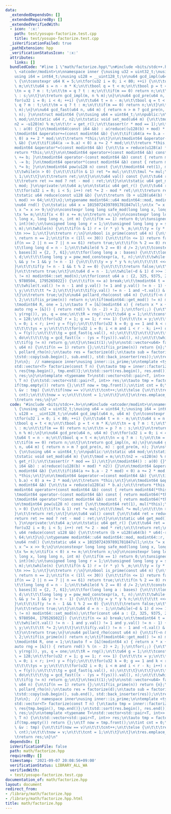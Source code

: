```yaml
---
data:
  _extendedDependsOn: []
  _extendedRequiredBy: []
  _extendedVerifiedWith:
  - icon: ':x:'
    path: test/yosupo-factorize.test.cpp
    title: test/yosupo-factorize.test.cpp
  _isVerificationFailed: true
  _pathExtension: hpp
  _verificationStatusIcon: ':x:'
  attributes:
    links: []
  bundledCode: "#line 1 \"math/factorize.hpp\"\n#include <bits/stdc++.h>\n\n#include\
    \ <atcoder/modint>\n\nnamespace inner {\nusing u32 = uint32_t;\nusing u64 = uint64_t;\n\
    using i64 = int64_t;\nusing u128 = __uint128_t;\n\nu64 gcd_impl(u64 n, u64 m)\
    \ {\n\tconstexpr u64 K = 5;\n\tfor(u32 i = 0; i < 80; ++i) {\n\t\tu64 t = n -\
    \ m;\n\t\tu64 s = n - m * K;\n\t\tbool q = t < m;\n\t\tbool p = t < m * K;\n\t\
    \tn = q ? m : t;\n\t\tm = q ? t : m;\n\t\tif(m == 0) return n;\n\t\tn = p ? n\
    \ : s;\n\t}\n\treturn gcd_impl(m, n % m);\n}\n\nu64 gcd_pre(u64 n, u64 m) {\n\t\
    for(u32 i = 0; i < 4; ++i) {\n\t\tu64 t = n - m;\n\t\tbool q = t < m;\n\t\tn =\
    \ q ? m : t;\n\t\tm = q ? t : m;\n\t\tif(m == 0) return n;\n\t}\n\treturn gcd_impl(n,\
    \ m);\n}\n\nu64 gcd_fast(u64 n, u64 m) { return n > m ? gcd_pre(n, m) : gcd_pre(m,\
    \ n); }\n\nstruct modint64 {\n\tusing u64 = uint64_t;\n\npublic:\n\tstatic u64\
    \ mod;\n\tstatic u64 r, n2;\n\tstatic void set_mod(u64 m) {\n\t\tmod = m;\n\t\t\
    n2 = -u128(m) % m;\n\t\tr = get_r();\n\t\tassert(r * mod == 1);\n\t}\n\tmodint64()\
    \ : a(0) {}\n\tmodint64(const i64 &b) : a(reduce((u128(b) + mod) * n2)) {}\n\n\
    \tmodint64 &operator+=(const modint64 &b) {\n\t\tif(i64(a += b.a - 2 * mod) <\
    \ 0) a += 2 * mod;\n\t\treturn *this;\n\t}\n\n\tmodint64 &operator-=(const modint64\
    \ &b) {\n\t\tif(i64(a -= b.a) < 0) a += 2 * mod;\n\t\treturn *this;\n\t}\n\n\t\
    modint64 &operator*=(const modint64 &b) {\n\t\ta = reduce(u128(a) * b.a);\n\t\t\
    return *this;\n\t}\n\n\tmodint64 operator+(const modint64 &b) const { return modint64(*this)\
    \ += b; }\n\tmodint64 operator-(const modint64 &b) const { return modint64(*this)\
    \ -= b; }\n\tmodint64 operator*(const modint64 &b) const { return modint64(*this)\
    \ *= b; }\n\n\tmodint64 pow(u128 n) const {\n\t\tmodint64 ret(1), mul(*this);\n\
    \t\twhile(n > 0) {\n\t\t\tif(n & 1) ret *= mul;\n\t\t\tmul *= mul;\n\t\t\tn >>=\
    \ 1;\n\t\t}\n\t\treturn ret;\n\t}\n\n\tu64 val() const {\n\t\tu64 ret = reduce(a);\n\
    \t\treturn ret >= mod ? ret - mod : ret;\n\t}\n\n\tstatic u64 get_mod() { return\
    \ mod; }\n\nprivate:\n\tu64 a;\n\n\tstatic u64 get_r() {\n\t\tu64 ret = mod;\n\
    \t\tfor(u32 i = 0; i < 5; i++) ret *= 2 - mod * ret;\n\t\treturn ret;\n\t}\n\n\
    \tstatic u64 reduce(const u128 &b) {\n\t\treturn (b + u128(u64(b) * u64(-r)) *\
    \ mod) >> 64;\n\t}\n};\ntypename modint64::u64 modint64::mod, modint64::r, modint64::n2;\n\
    \nu64 rnd() {\n\tstatic u64 x = 10150724397891781847ull;\n\tx ^= x << 7;\n\treturn\
    \ x ^= x >> 9;\n}\n\nconstexpr long long safe_mod(long long x, long long m) {\n\
    \tx %= m;\n\tif(x < 0) x += m;\n\treturn x;\n}\n\nconstexpr long long pow_mod_constexpr(long\
    \ long x, long long n, int m) {\n\tif(m == 1) return 0;\n\tunsigned int _m = (unsigned\
    \ int)(m);\n\tunsigned long long r = 1;\n\tunsigned long long y = safe_mod(x,\
    \ m);\n\twhile(n) {\n\t\tif(n & 1) r = (r * y) % _m;\n\t\ty = (y * y) % _m;\n\t\
    \tn >>= 1;\n\t}\n\treturn r;\n}\n\nbool is_prime(const u64 n) {\n\tif(~n & 1)\
    \ return n == 2;\n\tif(n < (1ll << 30)) {\n\t\tif(n <= 1) return false;\n\t\t\
    if(n == 2 || n == 7 || n == 61) return true;\n\t\tif(n % 2 == 0) return false;\n\
    \t\tlong long d = n - 1;\n\t\twhile(d % 2 == 0) d /= 2;\n\t\tconstexpr long long\
    \ bases[3] = {2, 7, 61};\n\t\tfor(long long a : bases) {\n\t\t\tlong long t =\
    \ d;\n\t\t\tlong long y = pow_mod_constexpr(a, t, n);\n\t\t\twhile(t != n - 1\
    \ && y != 1 && y != n - 1) {\n\t\t\t\ty = y * y % n;\n\t\t\t\tt <<= 1;\n\t\t\t\
    }\n\t\t\tif(y != n - 1 && t % 2 == 0) {\n\t\t\t\treturn false;\n\t\t\t}\n\t\t\
    }\n\t\treturn true;\n\t}\n\tu64 d = n - 1;\n\twhile(~d & 1) d >>= 1;\n\tif(modint64::get_mod()\
    \ != n) modint64::set_mod(n);\n\tfor(const u64 a : {2, 325, 9375, 28178, 450775,\
    \ 9780504, 1795265022}) {\n\t\tif(n <= a) break;\n\t\tmodint64 t = d, y = modint64(a).pow(d);\n\
    \t\twhile(t.val() != n - 1 and y.val() != 1 and y.val() != n - 1) {\n\t\t\ty *=\
    \ y;\n\t\t\tt *= 2;\n\t\t}\n\t\tif(y.val() != n - 1 and ~t.val() & 1) return false;\n\
    \t}\n\treturn true;\n}\n\nu64 pollard_rho(const u64 n) {\n\tif(~n & 1) return\
    \ 2;\n\tif(is_prime(n)) return n;\n\tif(modint64::get_mod() != n) modint64::set_mod(n);\n\
    \tmodint64 R, one = 1;\n\tauto f = [&](modint64 x) { return x * x + R; };\n\t\
    auto rng = [&]() { return rnd() % (n - 2) + 2; };\n\tfor(;;) {\n\t\tmodint64 x,\
    \ y(rng()), ys, q = one;\n\t\tR = rng();\n\t\tu64 g = 1;\n\t\tconstexpr u32 m\
    \ = 128;\n\t\tfor(u32 r = 1; g == 1; r <<= 1) {\n\t\t\tx = y;\n\t\t\tfor(u32 i\
    \ = 0; i < r; i++) y = f(y);\n\t\t\tfor(u32 k = 0; g == 1 and k < r; k += m) {\n\
    \t\t\t\tys = y;\n\t\t\t\tfor(u32 i = 0; i < m and i < r - k; i++) q *= x - (y\
    \ = f(y));\n\t\t\t\tg = gcd_fast(q.val(), n);\n\t\t\t}\n\t\t}\n\t\tif(g == n)\
    \ do\n\t\t\t\tg = gcd_fast((x - (ys = f(ys))).val(), n);\n\t\t\twhile(g == 1);\n\
    \t\tif(g != n) return g;\n\t}\n\texit(1);\n}\n\nstd::vector<u64> factorize(const\
    \ u64 n) {\n\tif(n == 1) return {};\n\tif(is_prime(n)) return {n};\n\tauto d =\
    \ pollard_rho(n);\n\tauto res = factorize(d);\n\tauto sub = factorize(n / d);\n\
    \tstd::copy(sub.begin(), sub.end(), std::back_inserter(res));\n\treturn res;\n\
    }\n\n};  // namespace inner\nusing inner::is_prime;\n\ntemplate <typename T>\n\
    std::vector<T> factorize(const T n) {\n\tauto tmp = inner::factorize(n);\n\tstd::vector<T>\
    \ res{tmp.begin(), tmp.end()};\n\tstd::sort(res.begin(), res.end());\n\treturn\
    \ res;\n}\n\ntemplate <typename T>\nstd::vector<std::pair<T, int>> pair_factorize(const\
    \ T n) {\n\tstd::vector<std::pair<T, int>> res;\n\tauto tmp = factorize(n);\n\t\
    if(tmp.empty()) return {};\n\tT now = tmp.front();\n\tint cnt = 0;\n\tfor(auto\
    \ &v : tmp) {\n\t\tif(now == v)\n\t\t\tcnt++;\n\t\telse {\n\t\t\tres.emplace_back(now,\
    \ cnt);\n\t\t\tnow = v;\n\t\t\tcnt = 1;\n\t\t}\n\t}\n\tres.emplace_back(now, cnt);\n\
    \treturn res;\n}\n"
  code: "#include <bits/stdc++.h>\n\n#include <atcoder/modint>\n\nnamespace inner\
    \ {\nusing u32 = uint32_t;\nusing u64 = uint64_t;\nusing i64 = int64_t;\nusing\
    \ u128 = __uint128_t;\n\nu64 gcd_impl(u64 n, u64 m) {\n\tconstexpr u64 K = 5;\n\
    \tfor(u32 i = 0; i < 80; ++i) {\n\t\tu64 t = n - m;\n\t\tu64 s = n - m * K;\n\t\
    \tbool q = t < m;\n\t\tbool p = t < m * K;\n\t\tn = q ? m : t;\n\t\tm = q ? t\
    \ : m;\n\t\tif(m == 0) return n;\n\t\tn = p ? n : s;\n\t}\n\treturn gcd_impl(m,\
    \ n % m);\n}\n\nu64 gcd_pre(u64 n, u64 m) {\n\tfor(u32 i = 0; i < 4; ++i) {\n\t\
    \tu64 t = n - m;\n\t\tbool q = t < m;\n\t\tn = q ? m : t;\n\t\tm = q ? t : m;\n\
    \t\tif(m == 0) return n;\n\t}\n\treturn gcd_impl(n, m);\n}\n\nu64 gcd_fast(u64\
    \ n, u64 m) { return n > m ? gcd_pre(n, m) : gcd_pre(m, n); }\n\nstruct modint64\
    \ {\n\tusing u64 = uint64_t;\n\npublic:\n\tstatic u64 mod;\n\tstatic u64 r, n2;\n\
    \tstatic void set_mod(u64 m) {\n\t\tmod = m;\n\t\tn2 = -u128(m) % m;\n\t\tr =\
    \ get_r();\n\t\tassert(r * mod == 1);\n\t}\n\tmodint64() : a(0) {}\n\tmodint64(const\
    \ i64 &b) : a(reduce((u128(b) + mod) * n2)) {}\n\n\tmodint64 &operator+=(const\
    \ modint64 &b) {\n\t\tif(i64(a += b.a - 2 * mod) < 0) a += 2 * mod;\n\t\treturn\
    \ *this;\n\t}\n\n\tmodint64 &operator-=(const modint64 &b) {\n\t\tif(i64(a -=\
    \ b.a) < 0) a += 2 * mod;\n\t\treturn *this;\n\t}\n\n\tmodint64 &operator*=(const\
    \ modint64 &b) {\n\t\ta = reduce(u128(a) * b.a);\n\t\treturn *this;\n\t}\n\n\t\
    modint64 operator+(const modint64 &b) const { return modint64(*this) += b; }\n\
    \tmodint64 operator-(const modint64 &b) const { return modint64(*this) -= b; }\n\
    \tmodint64 operator*(const modint64 &b) const { return modint64(*this) *= b; }\n\
    \n\tmodint64 pow(u128 n) const {\n\t\tmodint64 ret(1), mul(*this);\n\t\twhile(n\
    \ > 0) {\n\t\t\tif(n & 1) ret *= mul;\n\t\t\tmul *= mul;\n\t\t\tn >>= 1;\n\t\t\
    }\n\t\treturn ret;\n\t}\n\n\tu64 val() const {\n\t\tu64 ret = reduce(a);\n\t\t\
    return ret >= mod ? ret - mod : ret;\n\t}\n\n\tstatic u64 get_mod() { return mod;\
    \ }\n\nprivate:\n\tu64 a;\n\n\tstatic u64 get_r() {\n\t\tu64 ret = mod;\n\t\t\
    for(u32 i = 0; i < 5; i++) ret *= 2 - mod * ret;\n\t\treturn ret;\n\t}\n\n\tstatic\
    \ u64 reduce(const u128 &b) {\n\t\treturn (b + u128(u64(b) * u64(-r)) * mod) >>\
    \ 64;\n\t}\n};\ntypename modint64::u64 modint64::mod, modint64::r, modint64::n2;\n\
    \nu64 rnd() {\n\tstatic u64 x = 10150724397891781847ull;\n\tx ^= x << 7;\n\treturn\
    \ x ^= x >> 9;\n}\n\nconstexpr long long safe_mod(long long x, long long m) {\n\
    \tx %= m;\n\tif(x < 0) x += m;\n\treturn x;\n}\n\nconstexpr long long pow_mod_constexpr(long\
    \ long x, long long n, int m) {\n\tif(m == 1) return 0;\n\tunsigned int _m = (unsigned\
    \ int)(m);\n\tunsigned long long r = 1;\n\tunsigned long long y = safe_mod(x,\
    \ m);\n\twhile(n) {\n\t\tif(n & 1) r = (r * y) % _m;\n\t\ty = (y * y) % _m;\n\t\
    \tn >>= 1;\n\t}\n\treturn r;\n}\n\nbool is_prime(const u64 n) {\n\tif(~n & 1)\
    \ return n == 2;\n\tif(n < (1ll << 30)) {\n\t\tif(n <= 1) return false;\n\t\t\
    if(n == 2 || n == 7 || n == 61) return true;\n\t\tif(n % 2 == 0) return false;\n\
    \t\tlong long d = n - 1;\n\t\twhile(d % 2 == 0) d /= 2;\n\t\tconstexpr long long\
    \ bases[3] = {2, 7, 61};\n\t\tfor(long long a : bases) {\n\t\t\tlong long t =\
    \ d;\n\t\t\tlong long y = pow_mod_constexpr(a, t, n);\n\t\t\twhile(t != n - 1\
    \ && y != 1 && y != n - 1) {\n\t\t\t\ty = y * y % n;\n\t\t\t\tt <<= 1;\n\t\t\t\
    }\n\t\t\tif(y != n - 1 && t % 2 == 0) {\n\t\t\t\treturn false;\n\t\t\t}\n\t\t\
    }\n\t\treturn true;\n\t}\n\tu64 d = n - 1;\n\twhile(~d & 1) d >>= 1;\n\tif(modint64::get_mod()\
    \ != n) modint64::set_mod(n);\n\tfor(const u64 a : {2, 325, 9375, 28178, 450775,\
    \ 9780504, 1795265022}) {\n\t\tif(n <= a) break;\n\t\tmodint64 t = d, y = modint64(a).pow(d);\n\
    \t\twhile(t.val() != n - 1 and y.val() != 1 and y.val() != n - 1) {\n\t\t\ty *=\
    \ y;\n\t\t\tt *= 2;\n\t\t}\n\t\tif(y.val() != n - 1 and ~t.val() & 1) return false;\n\
    \t}\n\treturn true;\n}\n\nu64 pollard_rho(const u64 n) {\n\tif(~n & 1) return\
    \ 2;\n\tif(is_prime(n)) return n;\n\tif(modint64::get_mod() != n) modint64::set_mod(n);\n\
    \tmodint64 R, one = 1;\n\tauto f = [&](modint64 x) { return x * x + R; };\n\t\
    auto rng = [&]() { return rnd() % (n - 2) + 2; };\n\tfor(;;) {\n\t\tmodint64 x,\
    \ y(rng()), ys, q = one;\n\t\tR = rng();\n\t\tu64 g = 1;\n\t\tconstexpr u32 m\
    \ = 128;\n\t\tfor(u32 r = 1; g == 1; r <<= 1) {\n\t\t\tx = y;\n\t\t\tfor(u32 i\
    \ = 0; i < r; i++) y = f(y);\n\t\t\tfor(u32 k = 0; g == 1 and k < r; k += m) {\n\
    \t\t\t\tys = y;\n\t\t\t\tfor(u32 i = 0; i < m and i < r - k; i++) q *= x - (y\
    \ = f(y));\n\t\t\t\tg = gcd_fast(q.val(), n);\n\t\t\t}\n\t\t}\n\t\tif(g == n)\
    \ do\n\t\t\t\tg = gcd_fast((x - (ys = f(ys))).val(), n);\n\t\t\twhile(g == 1);\n\
    \t\tif(g != n) return g;\n\t}\n\texit(1);\n}\n\nstd::vector<u64> factorize(const\
    \ u64 n) {\n\tif(n == 1) return {};\n\tif(is_prime(n)) return {n};\n\tauto d =\
    \ pollard_rho(n);\n\tauto res = factorize(d);\n\tauto sub = factorize(n / d);\n\
    \tstd::copy(sub.begin(), sub.end(), std::back_inserter(res));\n\treturn res;\n\
    }\n\n};  // namespace inner\nusing inner::is_prime;\n\ntemplate <typename T>\n\
    std::vector<T> factorize(const T n) {\n\tauto tmp = inner::factorize(n);\n\tstd::vector<T>\
    \ res{tmp.begin(), tmp.end()};\n\tstd::sort(res.begin(), res.end());\n\treturn\
    \ res;\n}\n\ntemplate <typename T>\nstd::vector<std::pair<T, int>> pair_factorize(const\
    \ T n) {\n\tstd::vector<std::pair<T, int>> res;\n\tauto tmp = factorize(n);\n\t\
    if(tmp.empty()) return {};\n\tT now = tmp.front();\n\tint cnt = 0;\n\tfor(auto\
    \ &v : tmp) {\n\t\tif(now == v)\n\t\t\tcnt++;\n\t\telse {\n\t\t\tres.emplace_back(now,\
    \ cnt);\n\t\t\tnow = v;\n\t\t\tcnt = 1;\n\t\t}\n\t}\n\tres.emplace_back(now, cnt);\n\
    \treturn res;\n}\n"
  dependsOn: []
  isVerificationFile: false
  path: math/factorize.hpp
  requiredBy: []
  timestamp: '2021-09-07 20:08:56+09:00'
  verificationStatus: LIBRARY_ALL_WA
  verifiedWith:
  - test/yosupo-factorize.test.cpp
documentation_of: math/factorize.hpp
layout: document
redirect_from:
- /library/math/factorize.hpp
- /library/math/factorize.hpp.html
title: math/factorize.hpp
---
```

